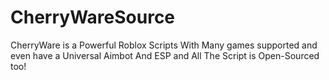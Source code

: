 # CherryWareSource
CherryWare is a Powerful Roblox Scripts With Many games supported and even have a Universal Aimbot And ESP and All The Script is Open-Sourced too!
